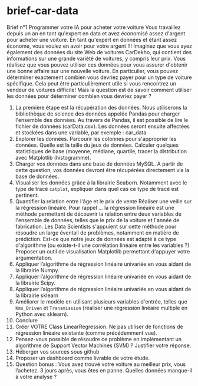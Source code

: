 # brief-car-data
Brief n°1
Programmer votre IA pour acheter votre voiture
Vous travaillez depuis un an en tant qu'expert en data et avez économisé assez d'argent
pour acheter une voiture. En tant qu'expert en données et étant assez économe, vous
voulez en avoir pour votre argent !!!
Imaginez que vous ayez également des données du site Web de voitures CarDekho, qui
contient des informations sur une grande variété de voitures, y compris leur prix. Vous
réalisez que vous pouvez utiliser ces données pour vous assurer d'obtenir une bonne affaire
sur une nouvelle voiture. En particulier, vous pouvez déterminer exactement combien vous
devriez payer pour un type de voiture spécifique. Cela peut être particulièrement utile si vous
rencontrez un vendeur de voitures difficile!
Mais la question est de savoir comment utiliser les données pour déterminer combien vous
devriez payer ?
1. La première étape est la récupération des données.
Nous utiliserons la bibliothèque de science des données appelée Pandas pour charger
l'ensemble des données. Au travers de Pandas, il est possible de lire le fichier de données
(carData.csv). Les données seront ensuite affectées et stockées dans une variable, par
exemple : car_data.
2. Explorer les données.
Parcourir les colonnes pour s'approprier les données. Quelle est la taille du jeux de
données. Calculer quelques statistiques de base (moyenne, médiane, quartile, tracer la
distribution avec Matplotlib (histogramme).
3. Charger vos données dans une base de données MySQL. A partir de cette question,
vos données devront être récupérées directement via la base de données.
4. Visualiser les données grâce à la librairie Seaborn.
Notamment avec le type de tracé `catplot`, expliquer dans quel cas ce type de tracé est
pertinent.
4. Quantifier la relation entre l'âge et le prix de vente
Réaliser une veille sur la régression linéaire.
Pour rappel ... la régression linéaire est une méthode permettant de découvrir la relation
entre deux variables de l'ensemble de données, telles que le prix de la voiture et l'année de
fabrication. Les Data Scientists s'appuient sur cette méthode pour résoudre un large éventail
de problèmes, notamment en matière de prédiction.
Est-ce que notre jeux de données est adapté à ce type d'algorithme (ou existe-t-il une
corrélation linéaire entre les variables ?)
Proposer un outil de visualisation Matplotlib permettant d'appuyer votre argumentation.
1. Appliquer l’algorithme de régression linéaire univariée en vous aidant de la
librairie Numpy.
2. Appliquer l’algorithme de régression linéaire univariée en vous aidant de la
librairie Scipy.
3. Appliquer l’algorithme de régression linéaire univariée en vous aidant de la
librairie sklearn
4. Améliorer le modèle en utilisant plusieurs variables d'entrée, telles que
`Kms_Driven` et `Transmission` (réaliser une régression linéaire multiple en Python
avec sklearn).
5. Conclure
5. Créer VOTRE Class LinearRegression. Ne pas utiliser de fonctions de régression
linéaire existante (comme précédemment vue).
6. Pensez-vous possible de résoudre ce problème en implémentant un algorithme de
Support Vector Machines (SVM) ? Justifier votre réponse.
7. Héberger vos sources sous github
8. Proposer un dashboard comme livrable de votre étude.
9. Question bonus : Vous avez trouvé votre voiture au meilleur prix, vous l’achetez. 3 jours
après, vous êtes en panne. Quelles données manque-il à votre analyse ?
